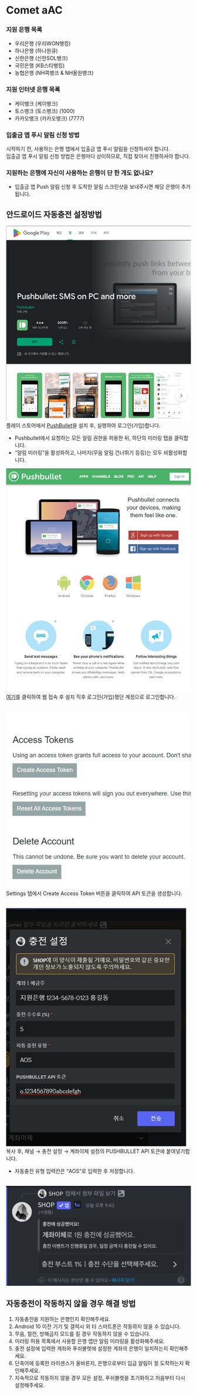 # Comet aAC

### 지원 은행 목록
- 우리은행 (우리WON뱅킹)
- 하나은행 (하나원큐)
- 신한은행 (신한SOL뱅크)
- 국민은행 (KB스타뱅킹)
- 농협은행 (NH콕뱅크 & NH올원뱅크)

### 지원 인터넷 은행 목록
- 케이뱅크 (케이뱅크)
- 토스뱅크 (토스뱅크) (1000)
- 카카오뱅크 (카카오뱅크) (7777)

### 입출금 앱 푸시 알림 신청 방법
시작하기 전, 사용하는 은행 앱에서 입출금 앱 푸시 알림을 신청하셔야 합니다.</br>
입출금 앱 푸시 알림 신청 방법은 은행마다 상이하므로, 직접 찾아서 진행하셔야 합니다.</br>

### 지원하는 은행에 자신이 사용하는 은행이 단 한 개도 없나요?
- 입출금 앱 Push 알림 신청 후 도착한 알림 스크린샷을 보내주시면 해당 은행이 추가됩니다.</br>

## 안드로이드 자동충전 설정방법
![image.png](images/11.png)</br>
플레이 스토어에서 [PushBullet](https://play.google.com/store/apps/details?id=com.pushbullet.android)을 설치 후, 실행하여 로그인(가입)합니다.</br>

- Pushbullet에서 요청하는 모든 알림 권한을 허용한 뒤, 하단의 미러링 탭을 클릭합니다.</br>
- “알림 미러링”을 활성화하고, 나머지(무음 알림 건너뛰기 등등)는 모두 비활성화합니다.</br>

![image.png](images/12.png)</br>
[여기](https://www.pushbullet.com/#settings)를 클릭하여 웹 접속 후 설치 직후 로그인(가입)했던 계정으로 로그인합니다.</br></br>

![image.png](images/13.png)</br>
Settings 탭에서 Create Access Token 버튼을 클릭하여 API 토큰을 생성합니다.</br></br>

![image.png](images/14.png)</br>
복사 후, 패널 → 충전 설정 → 계좌이체 설정의 PUSHBULLET API 토큰에 붙여넣기합니다.</br>
- 자동충전 유형 입력칸은 “AOS”로 입력한 후 저장합니다.</br></br>

![image.png](images/15.png)</br>

## 자동충전이 작동하지 않을 경우 해결 방법
1. 자동충전을 지원하는 은행인지 확인해주세요.</br>
2. Android 10 이전 기기 및 갤럭시 외 타 스마트폰은 작동하지 않을 수 있습니다.</br>
3. 무음, 절전, 방해금지 모드를 킬 경우 작동하지 않을 수 있습니다.</br>
6. 미러링 허용 목록에서 사용할 은행 앱만 알림 미러링을 활성화해주세요.</br>
4. 충전 설정에 입력한 계좌와 푸쉬불렛에 설정한 계좌의 은행이 일치하는지 확인해주세요.</br>
5. 단축어에 등록한 라이센스가 올바른지, 은행으로부터 입금 알림이 잘 도착하는지 확인해주세요.</br>
6. 지속적으로 작동하지 않을 경우 모든 설정, 푸쉬불렛을 초기화하고 처음부터 다시 설정해주세요.</br>
